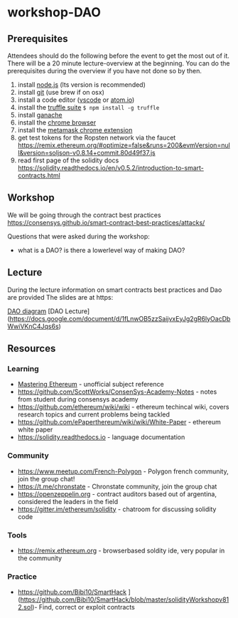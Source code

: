# workshop-DAO

## Prerequisites
Attendees should do the following before the event to get the most out of it.
There will be a 20 minute lecture-overview at the beginning. You can do the prerequisites during the overview if
you have not done so by then.

1. install [node.js](https://nodejs.org/en/) (lts version is recommended)
1. install [git](https://git-scm.com/downloads) (use brew if on osx)
1. install a code editor ([vscode](https://code.visualstudio.com) or [atom.io](https://atom.io))
1. install the [truffle suite](https://github.com/trufflesuite/truffle) `$ npm install -g truffle`
1. install [ganache](https://truffleframework.com/ganache)
1. install the [chrome browser](https://www.google.com/chrome/)
1. install the [metamask chrome extension](https://metamask.io)
1. get test tokens for the Ropsten network via the faucet https://remix.ethereum.org/#optimize=false&runs=200&evmVersion=null&version=soljson-v0.8.14+commit.80d49f37.js
1. read first page of the solidity docs https://solidity.readthedocs.io/en/v0.5.2/introduction-to-smart-contracts.html

## Workshop
We will be going through the contract best practices https://consensys.github.io/smart-contract-best-practices/attacks/

Questions that were asked during the workshop:
* what is a DAO? is there a lowerlevel way of making DAO?

## Lecture
During the lecture information on smart contracts best practices and  Dao are provided  The slides are at https:

[DAO diagram](https://ethereum.org/static/d17b5ecb3655c50d6540e590a93d65e7/fda7d/dao-2.webp)
[DAO Lecture] (https://docs.google.com/document/d/1fLnwOB5zzSaijvxEyJg2gR6lyOacDbWwiVKnC4Jqs6s)

## Resources

### Learning
* [Mastering Ethereum](https://github.com/ethereumbook/ethereumbook/blob/develop/book.asciidoc) - unofficial subject reference
* https://github.com/ScottWorks/ConsenSys-Academy-Notes - notes from student during consensys academy
* https://github.com/ethereum/wiki/wiki - ethereum techincal wiki, covers research topics and current problems being tackled
* https://github.com/ePaperthereum/wiki/wiki/White-Paper - ethereum white paper
* https://solidity.readthedocs.io - language documentation

### Community
* https://www.meetup.com/French-Polygon - Polygon french community, join the group chat!
* https://t.me/chronstate  - Chronstate community, join the group chat 
* https://openzeppelin.org - contract auditors based out of argentina, considered the leaders in the field
* https://gitter.im/ethereum/solidity - chatroom for discussing solidity code


### Tools
* https://remix.ethereum.org - browserbased soldity ide, very popular in the community

### Practice
* https://github.com/Bibi10/SmartHack ](https://github.com/Bibi10/SmartHack/blob/master/solidityWorkshopv812.sol)- Find, correct or exploit contracts
